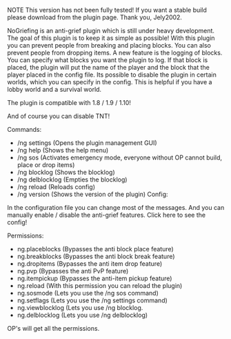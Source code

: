 
NOTE
This version has not been fully tested! If you want a stable build please download from the plugin page.
Thank you, Jely2002.


NoGriefing is an anti-grief plugin which is still under heavy development. The goal of this plugin is to keep it as simple as possible! With this plugin you can prevent people from breaking and placing blocks. You can also prevent people from dropping items. A new feature is the logging of blocks. You can specify what blocks you want the plugin to log. If that block is placed, the plugin will put the name of the player and the block that the player placed in the config file. Its possible to disable the plugin in certain worlds, which you can specify in the config. This is helpful if you have a lobby world and a survival world.

The plugin is compatible with 1.8 / 1.9 / 1.10!

And of course you can disable TNT!

Commands:

- /ng settings (Opens the plugin management GUI)
- /ng help (Shows the help menu)
- /ng sos (Activates emergency mode, everyone without OP cannot build, place or drop items)
- /ng blocklog (Shows the blocklog)
- /ng delblocklog (Empties the blocklog)
- /ng reload (Reloads config)
- /ng version (Shows the version of the plugin)
Config:

In the configuration file you can change most of the messages. And you can manually enable / disable the anti-grief features. Click here to see the config!

Permissions:

- ng.placeblocks (Bypasses the anti block place feature)
- ng.breakblocks (Bypasses the anti block break feature)
- ng.dropitems (Bypasses the anti item drop feature)
- ng.pvp (Bypasses the anti PvP feature)
- ng.itempickup (Bypasses the anti-item pickup feature)
- ng.reload (With this permission you can reload the plugin)
- ng.sosmode (Lets you use the /ng sos command)
- ng.setflags (Lets you use the /ng settings command)
- ng.viewblocklog (Lets you use /ng blocklog.
- ng.delblocklog (Lets you use /ng delblocklog)

OP's will get all the permissions.
